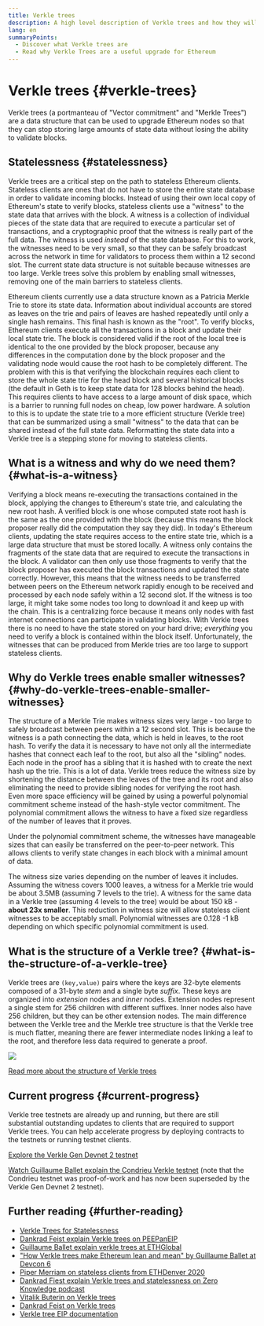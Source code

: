 ```yaml
---
title: Verkle trees
description: A high level description of Verkle trees and how they will be used to upgrade Ethereum
lang: en
summaryPoints:
  - Discover what Verkle trees are
  - Read why Verkle Trees are a useful upgrade for Ethereum
---
```


# Verkle trees {#verkle-trees}

Verkle trees (a portmanteau of "Vector commitment" and "Merkle Trees") are a data structure that can be used to upgrade Ethereum nodes so that they can stop storing large amounts of state data without losing the ability to validate blocks.

## Statelessness {#statelessness}

Verkle trees are a critical step on the path to stateless Ethereum clients. Stateless clients are ones that do not have to store the entire state database in order to validate incoming blocks. Instead of using their own local copy of Ethereum's state to verify blocks, stateless clients use a "witness" to the state data that arrives with the block. A witness is a collection of individual pieces of the state data that are required to execute a particular set of transactions, and a cryptographic proof that the witness is really part of the full data. The witness is used _instead_ of the state database. For this to work, the witnesses need to be very small, so that they can be safely broadcast across the network in time for validators to process them within a 12 second slot. The current state data structure is not suitable because witnesses are too large. Verkle trees solve this problem by enabling small witnesses, removing one of the main barriers to stateless clients.

<ExpandableCard title="Why do we want stateless clients?" eventCategory="/roadmap/verkle-trees" eventName="clicked why do we want stateless clients?">

Ethereum clients currently use a data structure known as a Patricia Merkle Trie to store its state data. Information about individual accounts are stored as leaves on the trie and pairs of leaves are hashed repeatedly until only a single hash remains. This final hash is known as the "root". To verify blocks, Ethereum clients execute all the transactions in a block and update their local state trie. The block is considered valid if the root of the local tree is identical to the one provided by the block proposer, because any differences in the computation done by the block proposer and the validating node would cause the root hash to be completely different. The problem with this is that verifying the blockchain requires each client to store the whole state trie for the head block and several historical blocks (the default in Geth is to keep state data for 128 blocks behind the head). This requires clients to have access to a large amount of disk space, which is a barrier to running full nodes on cheap, low power hardware. A solution to this is to update the state trie to a more efficient structure (Verkle tree) that can be summarized using a small "witness" to the data that can be shared instead of the full state data. Reformatting the state data into a Verkle tree is a stepping stone for moving to stateless clients.

</ExpandableCard>

## What is a witness and why do we need them? {#what-is-a-witness}

Verifying a block means re-executing the transactions contained in the block, applying the changes to Ethereum's state trie, and calculating the new root hash. A verified block is one whose computed state root hash is the same as the one provided with the block (because this means the block proposer really did the computation they say they did). In today's Ethereum clients, updating the state requires access to the entire state trie, which is a large data structure that must be stored locally. A witness only contains the fragments of the state data that are required to execute the transactions in the block. A validator can then only use those fragments to verify that the block proposer has executed the block transactions and updated the state correctly. However, this means that the witness needs to be transferred between peers on the Ethereum network rapidly enough to be received and processed by each node safely within a 12 second slot. If the witness is too large, it might take some nodes too long to download it and keep up with the chain. This is a centralizing force because it means only nodes with fast internet connections can participate in validating blocks. With Verkle trees there is no need to have the state stored on your hard drive; _everything_ you need to verify a block is contained within the block itself. Unfortunately, the witnesses that can be produced from Merkle tries are too large to support stateless clients.

## Why do Verkle trees enable smaller witnesses? {#why-do-verkle-trees-enable-smaller-witnesses}

The structure of a Merkle Trie makes witness sizes very large - too large to safely broadcast between peers within a 12 second slot. This is because the witness is a path connecting the data, which is held in leaves, to the root hash. To verify the data it is necessary to have not only all the intermediate hashes that connect each leaf to the root, but also all the "sibling" nodes. Each node in the proof has a sibling that it is hashed with to create the next hash up the trie. This is a lot of data. Verkle trees reduce the witness size by shortening the distance between the leaves of the tree and its root and also eliminating the need to provide sibling nodes for verifying the root hash. Even more space efficiency will be gained by using a powerful polynomial commitment scheme instead of the hash-style vector commitment. The polynomial commitment allows the witness to have a fixed size regardless of the number of leaves that it proves.

Under the polynomial commitment scheme, the witnesses have manageable sizes that can easily be transferred on the peer-to-peer network. This allows clients to verify state changes in each block with a minimal amount of data.

<ExpandableCard title="Exactly how much can Verkle trees reduce witness size?" eventCategory="/roadmap/verkle-trees" eventName="clicked exactly how much can Verkle trees reduce witness size?">

The witness size varies depending on the number of leaves it includes. Assuming the witness covers 1000 leaves, a witness for a Merkle trie would be about 3.5MB (assuming 7 levels to the trie). A witness for the same data in a Verkle tree (assuming 4 levels to the tree) would be about 150 kB - **about 23x smaller**. This reduction in witness size will allow stateless client witnesses to be acceptably small. Polynomial witnesses are 0.128 -1 kB depending on which specific polynomial commitment is used.

</ExpandableCard>

## What is the structure of a Verkle tree? {#what-is-the-structure-of-a-verkle-tree}

Verkle trees are `(key,value)` pairs where the keys are 32-byte elements composed of a 31-byte _stem_ and a single byte _suffix_. These keys are organized into _extension_ nodes and _inner_ nodes. Extension nodes represent a single stem for 256 children with different suffixes. Inner nodes also have 256 children, but they can be other extension nodes. The main difference between the Verkle tree and the Merkle tree structure is that the Verkle tree is much flatter, meaning there are fewer intermediate nodes linking a leaf to the root, and therefore less data required to generate a proof.

![](./verkle.png)

[Read more about the structure of Verkle trees](https://blog.ethereum.org/2021/12/02/verkle-tree-structure)

## Current progress {#current-progress}

Verkle tree testnets are already up and running, but there are still substantial outstanding updates to clients that are required to support Verkle trees. You can help accelerate progress by deploying contracts to the testnets or running testnet clients.

[Explore the Verkle Gen Devnet 2 testnet](https://verkle-gen-devnet-2.ethpandaops.io/)

[Watch Guillaume Ballet explain the Condrieu Verkle testnet](https://www.youtube.com/watch?v=cPLHFBeC0Vg) (note that the Condrieu testnet was proof-of-work and has now been superseded by the Verkle Gen Devnet 2 testnet).

## Further reading {#further-reading}

- [Verkle Trees for Statelessness](https://verkle.info/)
- [Dankrad Feist explain Verkle trees on PEEPanEIP](https://www.youtube.com/watch?v=RGJOQHzg3UQ)
- [Guillaume Ballet explain verkle trees at ETHGlobal](https://www.youtube.com/watch?v=f7bEtX3Z57o)
- ["How Verkle trees make Ethereum lean and mean" by Guillaume Ballet at Devcon 6](https://www.youtube.com/watch?v=Q7rStTKwuYs)
- [Piper Merriam on stateless clients from ETHDenver 2020](https://www.youtube.com/watch?v=0yiZJNciIJ4)
- [Dankrad Fiest explain Verkle trees and statelessness on Zero Knowledge podcast](https://zeroknowledge.fm/episode-202-stateless-ethereum-verkle-tries-with-dankrad-feist/)
- [Vitalik Buterin on Verkle trees](https://vitalik.eth.limo/general/2021/06/18/verkle.html)
- [Dankrad Feist on Verkle trees](https://dankradfeist.de/ethereum/2021/06/18/verkle-trie-for-eth1.html)
- [Verkle tree EIP documentation](https://notes.ethereum.org/@vbuterin/verkle_tree_eip#Illustration)
